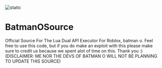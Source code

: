 ![static](https://user-images.githubusercontent.com/75934189/128652011-37b26844-3daa-41e6-8702-ca22f3abf1aa.png)
# BatmanOSource
Official Source For The Lua Dual API Executor For Roblox, batman o. Feel free to use this code, but if you do make an exploit with this please make sure to credit us because we spent alot of time on this. Thank you :) (DISCLAIMER: ME NOR THE DEVS OF BATMAN O WILL NOT BE PLANNING TO UPDATE THIS SOURCE) 
